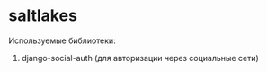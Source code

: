 # saltlakes


Используемые библиотеки:
1. django-social-auth (для авторизации через социальные сети)
